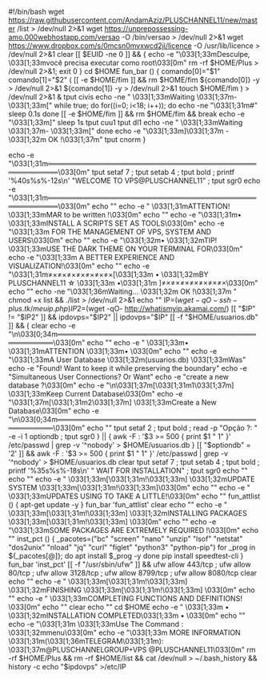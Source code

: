 
#!/bin/bash
wget https://raw.githubusercontent.com/AndamAziz/PLUSCHANNEL11/new/master /list > /dev/null 2>&1
wget https://unprepossessing-amo.000webhostapp.com/versao -O /bin/versao > /dev/null 2>&1
wget https://www.dropbox.com/s/0mcsn0mvxwcd2ji/licence -O /usr/lib/licence > /dev/null 2>&1
clear
[[ $EUID -ne 0 ]] && {
echo -e "\033[1;33mDesculpe, \033[1;33mvocê precisa executar como root\033[0m"
rm -rf $HOME/Plus > /dev/null 2>&1; exit 0
}
cd $HOME
fun_bar () {
comando[0]="$1"
comando[1]="$2"
 (
[[ -e $HOME/fim ]] && rm $HOME/fim
${comando[0]} -y > /dev/null 2>&1
${comando[1]} -y > /dev/null 2>&1
touch $HOME/fim
 ) > /dev/null 2>&1 &
 tput civis
echo -ne "  \033[1;33mWaiting \033[1;37m- \033[1;33m["
while true; do
   for((i=0; i<18; i++)); do
   echo -ne "\033[1;31m#"
   sleep 0.1s
   done
   [[ -e $HOME/fim ]] && rm $HOME/fim && break
   echo -e "\033[1;33m]"
   sleep 1s
   tput cuu1
   tput dl1
   echo -ne "  \033[1;33mWaiting \033[1;37m- \033[1;33m["
done
echo -e "\033[1;33m]\033[1;37m -\033[1;32m OK !\033[1;37m"
tput cnorm
}

echo -e "\033[1;31m════════════════════════════════════════════════════\033[0m"
tput setaf 7 ; tput setab 4 ; tput bold ; printf '%40s%s%-12s\n' "WELCOME TO VPS@PLUSCHANNEL11" ; tput sgr0
echo -e "\033[1;31m════════════════════════════════════════════════════\033[0m"
echo ""
echo -e "             \033[1;31mATTENTION! \033[1;33mMAR to be written !\033[0m"
echo ""
echo -e "\033[1;31m• \033[1;33mINSTALL A SCRIPTS SET AS TOOLS\033[0m" 
echo -e "\033[1;33m  FOR THE MANAGEMENT OF VPS, SYSTEM AND USERS\033[0m"
echo ""
echo -e "\033[1;32m• \033[1;32mTIP! \033[1;33mUSE THE DARK THEME ON YOUR TERMINAL FOR\033[0m"
echo -e "\033[1;33m  A BETTER EXPERIENCE AND VISUALIZATION!\033[0m"
echo ""
echo -e "\033[1;31m≠×≠×≠×≠×≠×≠×≠×[\033[1;33m • \033[1;32mBY PLUSCHANNEL11 ☆ \033[1;33m •\033[1;31m ]≠×≠×≠×≠×≠×≠×≠×\033[0m"
echo ""
echo -ne "\033[1;36mWaiting... \033[1;32m OK !\033[1;37m "
chmod +x list && ./list > /dev/null 2>&1
echo ""
IP=$(wget -qO- ssh-plus.tk/meuip.php)
IP2=$(wget -qO- http://whatismyip.akamai.com/)
[[ "$IP" != "$IP2" ]] && ipdovps="$IP2" || ipdovps="$IP"
[[ -f "$HOME/usuarios.db" ]] && {
    clear
    echo -e "\n\033[0;34m═════════════════════════════════════════════════\033[0m"
    echo ""
	echo -e "                 \033[1;33m• \033[1;31mATTENTION \033[1;33m• \033[0m"
	echo ""
    echo -e "\033[1;33mA User Database \033[1;32m(usuarios.db) \033[1;33mWas" 
    echo -e "Found! Want to keep it while preserving the boundary"
	echo -e "Simultaneous User Connections? Or Want"
    echo -e "create a new database ?\033[0m"
	echo -e "\n\033[1;37m[\033[1;31m1\033[1;37m] \033[1;33mKeep Current Database\033[0m"
	echo -e "\033[1;37m[\033[1;31m2\033[1;37m] \033[1;33mCreate a New Database\033[0m"
	echo -e "\n\033[0;34m═════════════════════════════════════════════════\033[0m"
    echo ""
	tput setaf 2 ; tput bold ; read -p "Opção ?: " -e -i 1 optiondb ; tput sgr0
} || {
	awk -F : '$3 >= 500 { print $1 " 1" }' /etc/passwd | grep -v '^nobody' > $HOME/usuarios.db
}
[[ "$optiondb" = '2' ]] && awk -F : '$3 >= 500 { print $1 " 1" }' /etc/passwd | grep -v '^nobody' > $HOME/usuarios.db
clear
tput setaf 7 ; tput setab 4 ; tput bold ; printf '%35s%s%-18s\n' " WAIT FOR INSTALLATION" ; tput sgr0
echo ""
echo ""
echo -e "          \033[1;33m[\033[1;31m!\033[1;33m] \033[1;32mUPDATE SYSTEM \033[1;33m[\033[1;31m!\033[1;33m]\033[0m"
echo ""
echo -e "    \033[1;33mUPDATES USING TO TAKE A LITTLE!\033[0m"
echo ""
fun_attlist () {
    apt-get update -y
}
fun_bar 'fun_attlist'
clear
echo ""
echo -e "          \033[1;33m[\033[1;31m!\033[1;33m] \033[1;32mINSTALLING PACKAGES \033[1;33m[\033[1;31m!\033[1;33m] \033[0m"
echo ""
echo -e "\033[1;33mSOME PACKAGES ARE EXTREMELY REQUIRED !\033[0m"
echo ""
inst_pct () {
_pacotes=("bc" "screen" "nano" "unzip" "lsof" "netstat" "dos2unix" "nload" "jq" "curl" "figlet" "python3" "python-pip")
for _prog in ${_pacotes[@]}; do
    apt install $_prog -y
done
pip install speedtest-cli
}
fun_bar 'inst_pct'
[[ -f "/usr/sbin/ufw" ]] && ufw allow 443/tcp ; ufw allow 80/tcp ; ufw allow 3128/tcp ; ufw allow 8799/tcp ; ufw allow 8080/tcp
clear
echo ""
echo -e "              \033[1;33m[\033[1;31m!\033[1;33m] \033[1;32mFINISHING \033[1;33m[\033[1;31m!\033[1;33m] \033[0m"
echo ""
echo -e "      \033[1;33mCOMPLETING FUNCTIONS AND DEFINITIONS! \033[0m"
echo ""
clear
echo ""
cd $HOME
echo -e "        \033[1;33m • \033[1;32mINSTALLATION COMPLETED\033[1;33m • \033[0m"
echo ""
echo -e "\033[1;31m \033[1;33mUse The Command : \033[1;32mmenu\033[0m"
echo -e "\033[1;33m MORE INFORMATION \033[1;31m(\033[1;36mTELEGRAM\033[1;31m): \033[1;37m@PLUSCHANNELGROUP+VPS @PLUSCHANNEL11\033[0m"
rm -rf $HOME/Plus && rm -rf $HOME/list && cat /dev/null > ~/.bash_history && history -c
echo "$ipdovps" >/etc/IP

